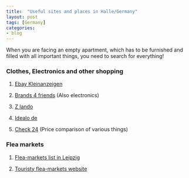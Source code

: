 ```yaml
---
title:  "Useful sites and places in Halle/Germany"
layout: post
tags: [Germany]
categories:
- blog
---
```



When you are facing an empty apartment, which has to be furnished and filled with all important things, you need to search for everything!

### Clothes, Electronics and other shopping

1. [Ebay Kleinanzeigen](https://www.ebay-kleinanzeigen.de/stadt/halle/)

1. [Brands 4 friends](https://www.brands4friends.de) (Also electronics)

1. [Z lando](https://www.zalando.de/)

1. [Idealo de](https://www.idealo.de/)

1. [Check 24](https://www.check24.de/) (Price comparison of various things)

### Flea markets

1. [Flea-markets list in Leipzig](http://www.leipzig-leben.de/flohmarkt-leipzig-termine-2017/)

1. [Touristy flea-markets website](https://www.fleamarketinsiders.com/best-flea-markets-in-germany/11/)

